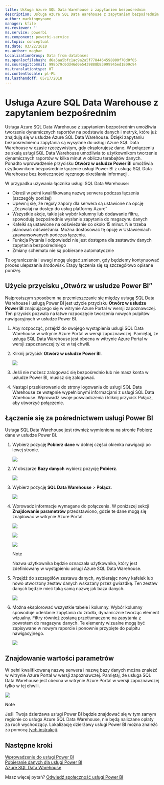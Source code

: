 ```yaml
---
title: Usługa Azure SQL Data Warehouse z zapytaniem bezpośrednim
description: Usługa Azure SQL Data Warehouse z zapytaniem bezpośrednim
author: markingmyname
manager: kfile
ms.reviewer: ''
ms.service: powerbi
ms.component: powerbi-service
ms.topic: conceptual
ms.date: 03/22/2018
ms.author: maghan
LocalizationGroup: Data from databases
ms.openlocfilehash: d6a5aa5bfc1ac9a2a5f7784464598800f70d0f05
ms.sourcegitcommit: 998b79c0dd46d0e5439888b83999945ed1809c94
ms.translationtype: HT
ms.contentlocale: pl-PL
ms.lasthandoff: 05/17/2018
---
```

# <a name="azure-sql-data-warehouse-with-directquery"></a>Usługa Azure SQL Data Warehouse z zapytaniem bezpośrednim
Usługa Azure SQL Data Warehouse z zapytaniem bezpośrednim umożliwia tworzenie dynamicznych raportów na podstawie danych i metryk, które już znajdują się w usłudze Azure SQL Data Warehouse. Dzięki zapytaniu bezpośredniemu zapytania są wysyłane do usługi Azure SQL Data Warehouse w czasie rzeczywistym, gdy eksplorujesz dane. W połączeniu ze skalą usługi SQL Data Warehouse umożliwia to użytkownikom tworzenie dynamicznych raportów w kilka minut w obliczu terabajtów danych. Ponadto wprowadzenie przycisku **Otwórz w usłudze Power BI** umożliwia użytkownikom bezpośrednie łączenie usługi Power BI z usługą SQL Data Warehouse bez konieczności ręcznego określania informacji.

W przypadku używania łącznika usługi SQL Data Warehouse:

* Określ w pełni kwalifikowaną nazwę serwera podczas łączenia (szczegóły poniżej)
* Upewnij się, że reguły zapory dla serwera są ustawione na opcję „Zezwalaj na dostęp do usług platformy Azure”
* Wszystkie akcje, takie jak wybór kolumny lub dodawanie filtru, spowodują bezpośrednie wysłanie zapytania do magazynu danych
* Kafelki są ustawione na odświeżanie co około 15 minut. Nie trzeba planować odświeżania.  Można dostosować tę opcję w Ustawieniach zaawansowanych podczas łączenia.
* Funkcja Pytania i odpowiedzi nie jest dostępna dla zestawów danych zapytania bezpośredniego
* Zmiany schematu nie są pobierane automatycznie

Te ograniczenia i uwagi mogą ulegać zmianom, gdy będziemy kontynuować proces ulepszania środowisk. Etapy łączenia się są szczegółowo opisane poniżej.

## <a name="using-the-open-in-power-bi-button"></a>Użycie przycisku „Otwórz w usłudze Power BI”
Najprostszym sposobem na przemieszczanie się między usługą SQL Data Warehouse i usługą Power BI jest użycie przycisku **Otwórz w usłudze Power BI** znajdującego się w witrynie Azure Portal w wersji zapoznawczej. Ten przycisk pozwala na łatwe rozpoczęcie tworzenia nowych pulpitów nawigacyjnych w usłudze Power BI.

1. Aby rozpocząć, przejdź do swojego wystąpienia usługi SQL Data Warehouse w witrynie Azure Portal w wersji zapoznawczej. Pamiętaj, że usługa SQL Data Warehouse jest obecna w witrynie Azure Portal w wersji zapoznawczej tylko w tej chwili.
2. Kliknij przycisk **Otwórz w usłudze Power BI**.
   
    ![](media/service-azure-sql-data-warehouse-with-direct-connect/openinpowerbi.png)
3. Jeśli nie możesz zalogować się bezpośrednio lub nie masz konta w usłudze Power BI, musisz się zalogować.
4. Nastąpi przekierowanie do strony logowania do usługi SQL Data Warehouse ze wstępnie wypełnionymi informacjami z usługi SQL Data Warehouse. Wprowadź swoje poświadczenia i kliknij przycisk Połącz, aby utworzyć połączenie.

## <a name="connecting-through-power-bi"></a>Łączenie się za pośrednictwem usługi Power BI
Usługa SQL Data Warehouse jest również wymieniona na stronie Pobierz dane w usłudze Power BI. 

1. Wybierz pozycję **Pobierz dane** w dolnej części okienka nawigacji po lewej stronie.  
   
    ![](media/service-azure-sql-data-warehouse-with-direct-connect/getdatabutton.png)
2. W obszarze **Bazy danych** wybierz pozycję **Pobierz**.
   
    ![](media/service-azure-sql-data-warehouse-with-direct-connect/databases.png)
3. Wybierz pozycję **SQL Data Warehouse** \> **Połącz**.
   
    ![](media/service-azure-sql-data-warehouse-with-direct-connect/azuresqldatawarehouseconnect.png)
4. Wprowadź informacje wymagane do połączenia. W poniższej sekcji **Znajdowanie parametrów** przedstawiono, gdzie te dane mogą się znajdować w witrynie Azure Portal.
   
    ![](media/service-azure-sql-data-warehouse-with-direct-connect/servername.png)
   
    ![](media/service-azure-sql-data-warehouse-with-direct-connect/servernamewithadvanced.png)
   
    ![](media/service-azure-sql-data-warehouse-with-direct-connect/username.png)
   
   > [!NOTE]
   > Nazwa użytkownika będzie oznaczała użytkownika, który jest zdefiniowany w wystąpieniu usługi Azure SQL Data Warehouse.
   > 
   > 
5. Przejdź do szczegółów zestawu danych, wybierając nowy kafelek lub nowo utworzony zestaw danych wskazany przez gwiazdkę. Ten zestaw danych będzie mieć taką samą nazwę jak baza danych.
   
    ![](media/service-azure-sql-data-warehouse-with-direct-connect/dataset2.png)
6. Można eksplorować wszystkie tabele i kolumny. Wybór kolumny spowoduje odesłanie zapytania do źródła, dynamicznie tworząc element wizualny. Filtry również zostaną przetłumaczone na zapytania z powrotem do magazynu danych. Te elementy wizualne mogą być zapisywane w nowym raporcie i ponownie przypięte do pulpitu nawigacyjnego.
   
    ![](media/service-azure-sql-data-warehouse-with-direct-connect/explore3.png)

## <a name="finding-parameter-values"></a>Znajdowanie wartości parametrów
W pełni kwalifikowaną nazwę serwera i nazwę bazy danych można znaleźć w witrynie Azure Portal w wersji zapoznawczej. Pamiętaj, że usługa SQL Data Warehouse jest obecna w witrynie Azure Portal w wersji zapoznawczej tylko w tej chwili.

![](media/service-azure-sql-data-warehouse-with-direct-connect/azureportal.png)

> [!NOTE]
> Jeśli Twoja dzierżawa usługi Power BI będzie znajdować się w tym samym regionie co usługa Azure SQL Data Warehouse, nie będą naliczane opłaty za ruch wychodzący. Lokalizację dzierżawy usługi Power BI można znaleźć za pomocą [tych instrukcji](https://docs.microsoft.com/en-us/power-bi/service-admin-where-is-my-tenant-located).
>

## <a name="next-steps"></a>Następne kroki
[Wprowadzenie do usługi Power BI](service-get-started.md)  
[Pobieranie danych dla usługi Power BI](service-get-data.md)  
[Azure SQL Data Warehouse](https://azure.microsoft.com/en-us/documentation/services/sql-data-warehouse/)  

Masz więcej pytań? [Odwiedź społeczność usługi Power BI](http://community.powerbi.com/)